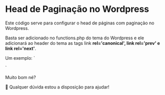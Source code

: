 # Head de Paginação no Wordpress

Este código serve para configurar o head de páginas com paginação no Wordpress.

Basta ser adicionado no functions.php do tema do Wordpress e ele adicionará ao header do tema as tags link **rel='canonical', link rel='prev' e link rel='next'**. 

Um exemplo: 
`<link rel=”canonical” href=”https://website.com/page/3/” />
<link rel=”prev” href=”https://website.com /page/2/” />
<link rel=”next” href=”https://website.com/page/4/” />`

Muito bom né? 

🐯 Qualquer dúvida estou a disposição para ajudar! 
